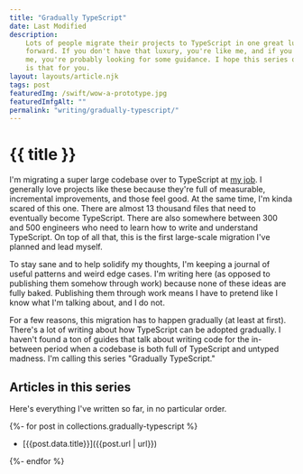 ```yaml
---
title: "Gradually TypeScript"
date: Last Modified
description:
    Lots of people migrate their projects to TypeScript in one great lurch
    forward. If you don't have that luxury, you're like me, and if you're like
    me, you're probably looking for some guidance. I hope this series of posts
    is that for you.
layout: layouts/article.njk
tags: post
featuredImg: /swift/wow-a-prototype.jpg
featuredImfgAlt: ""
permalink: "writing/gradually-typescript/"
---
```


# {{ title }}

I'm migrating a super large codebase over to TypeScript at
[my job](https://www.etsy.com/people/salemhilal). I generally love projects like
these because they're full of measurable, incremental improvements, and those
feel good. At the same time, I'm kinda scared of this one. There are almost 13
thousand files that need to eventually become TypeScript. There are also
somewhere between 300 and 500 engineers who need to learn how to write and
understand TypeScript. On top of all that, this is the first large-scale
migration I've planned and lead myself.

To stay sane and to help solidify my thoughts, I'm keeping a journal of useful
patterns and weird edge cases. I'm writing here (as opposed to publishing them
somehow through work) because none of these ideas are fully baked. Publishing
them through work means I have to pretend like I know what I'm talking about,
and I do not.

For a few reasons, this migration has to happen gradually (at least at first).
There's a lot of writing about how TypeScript can be adopted gradually. I
haven't found a ton of guides that talk about writing code for the in-between
period when a codebase is both full of TypeScript and untyped madness. I'm
calling this series "Gradually TypeScript."

## Articles in this series

Here's everything I've written so far, in no particular order.

{%- for post in collections.gradually-typescript %}

-   [{{post.data.title}}]({{post.url | url}})

{%- endfor %}

<!-- -   [Adding types to React components without removing their propTypes.](/writing/gradually-typescript/dont-use-proptypes-inferprops/) -->
<!-- To come
-   How I'm selling TypeScript to other people.
-   What am I reading and what am I trying to get other people to read.
    -   executeprogram
    -   essential typescript
-   Using Babel to compile TypeScript, and the caveats that come with it.
    -   you can't redeclare types and constants if they have the same name
    -   no enums
    -   super fast builds
-   Adding tests for types with ESLint
-   Use Generics with the goal of making return types easier -->
